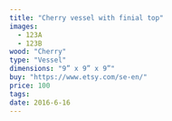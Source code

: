 ```yaml
---
title: "Cherry vessel with finial top"
images:
  - 123A
  - 123B
wood: "Cherry"
type: "Vessel"
dimensions: "9” x 9” x 9”"
buy: "https://www.etsy.com/se-en/"
price: 100
tags:
date: 2016-6-16
---
```


